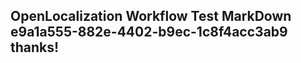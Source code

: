 <properties
ms.topic="hero-topic"
ms.test1="hero-topic"
ms.test2="test"/>

## OpenLocalization Workflow Test MarkDown e9a1a555-882e-4402-b9ec-1c8f4acc3ab9 thanks!
